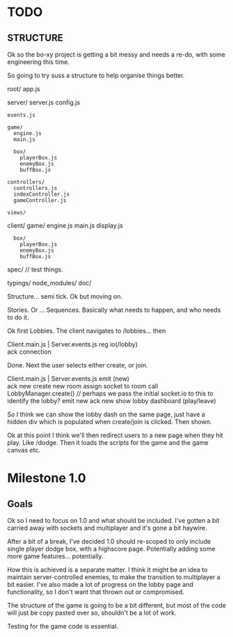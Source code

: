 # TODO

## STRUCTURE

Ok so the bo-xy project is getting a bit messy and needs a re-do, with some engineering 
this time.

So going to try suss a structure to help organise things better.

root/
  app.js

  server/
    server.js
    config.js
    
    events.js
    
    game/
      engine.js
      main.js
      
      box/
        playerBox.js
        enemyBox.js
        buffBox.js
        
    controllers/
      controllers.js
      indexController.js
      gameController.js 
    
    views/
       
  client/
    game/
      engine.js
      main.js
      display.js
      
      box/
        playerBox.js
        enemyBox.js
        buffBox.js 

  spec/
    // test things.
  
  
  typings/
  node_modules/
  doc/
  
Structure... semi tick. Ok but moving on. 

Stories. Or ... Sequences. Basically what needs to happen, and who needs to do it. 

Ok first Lobbies. The client navigates to /lobbies... then

Client.main.js                | Server.events.js 
reg io(/lobby)  
                                ack connection

Done. Next the user selects either create, or join. 
              
Client.main.js                | Server.events.js 
emit (new)                          
                                ack new
                                create new room
                                assign socket to room
                                call LobbyManager.create() // perhaps we pass the initial socket.io to this to identify the lobby?
                                emit new
ack new
show lobby dashboard (play/leave)

So I think we can show the lobby dash on the same page, just have a hidden div which is populated when create/join is clicked.
Then shown.

Ok at this point I think we'll then redirect users to a new page when they hit play.
Like /dodge. Then it loads the scripts for the game and the game canvas etc. 


# Milestone 1.0

## Goals

Ok so I need to focus on 1.0 and what should be included. I've gotten a bit carried
away with sockets and multiplayer and it's gone a bit haywire.

After a bit of a break, I've decided 1.0 should re-scoped to only include single player dodge
box, with a highscore page. Potentially adding some more game features... potentially.

How this is achieved is a separate matter. I think it might be an idea to maintain
server-controlled enemies, to make the transition to multiplayer a bit easier. I've also made
a lot of progress on the lobby page and functionality, so I don't want that thrown out or 
compromised. 

The structure of the game is going to be a bit different, but most of the code will just be copy
pasted over so, shouldn't be a lot of work. 

Testing for the game code is essential. 

 